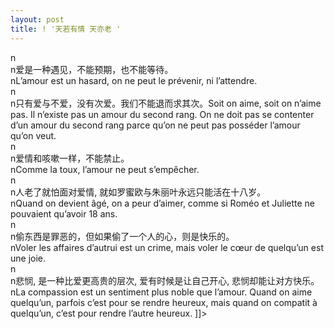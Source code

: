 ```yaml
---
layout: post
title: ! '天若有情 天亦老 '
---
```


<p>n<br />n爱是一种遇见，不能预期，也不能等待。<br />nL&#8217;amour est un hasard, on ne peut le prévenir, ni l&#8217;attendre.<br />n<br />n只有爱与不爱，没有次爱。我们不能退而求其次。Soit on aime, soit on n&#8217;aime pas. Il n&#8217;existe pas un amour du second rang. On ne doit pas se contenter d&#8217;un amour du second rang parce qu&#8217;on ne peut pas posséder l&#8217;amour qu&#8217;on veut.<br />n<br />n爱情和咳嗽一样，不能禁止。<br />nComme la toux, l&#8217;amour ne peut s&#8217;empêcher.<br />n<br />n人老了就怕面对爱情, 就如罗蜜欧与朱丽叶永远只能活在十八岁。<br />nQuand on devient âgé, on a peur d&#8217;aimer, comme si Roméo et Juliette ne pouvaient qu&#8217;avoir 18 ans.<br />n<br />n偷东西是罪恶的，但如果偷了一个人的心，则是快乐的。<br />nVoler les affaires d&#8217;autrui est un crime, mais voler le cœur de quelqu&#8217;un est une joie.<br />n<br />n悲悯, 是一种比爱更高贵的层次, 爱有时候是让自己开心, 悲悯却能让对方快乐。<br />nLa compassion est un sentiment plus noble que l&#8217;amour. Quand on aime quelqu&#8217;un, parfois c&#8217;est pour se rendre heureux, mais quand on compatit à quelqu&#8217;un, c&#8217;est pour rendre l&#8217;autre heureux. ]]&gt;
</p>
